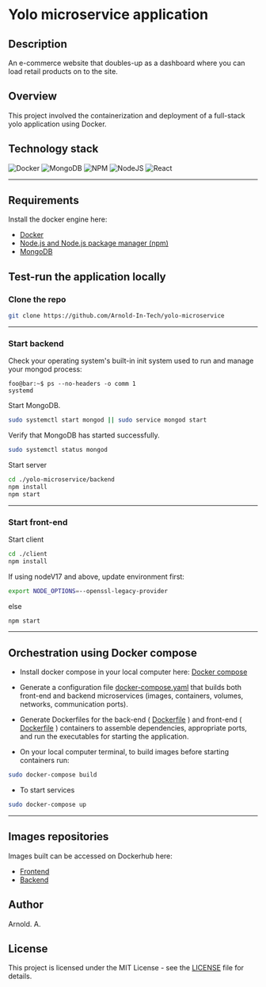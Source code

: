 
# Yolo microservice application

## Description
An e-commerce website that doubles-up as a dashboard where you can load retail products on to the site.

## Overview
This project involved the containerization and deployment of a full-stack yolo application using Docker.

## Technology stack
![Docker](https://img.shields.io/badge/docker-%230db7ed.svg?style=for-the-badge&logo=docker&logoColor=white)
![MongoDB](https://img.shields.io/badge/MongoDB-%234ea94b.svg?style=for-the-badge&logo=mongodb&logoColor=white)
![NPM](https://img.shields.io/badge/NPM-%23CB3837.svg?style=for-the-badge&logo=npm&logoColor=white)
![NodeJS](https://img.shields.io/badge/node.js-6DA55F?style=for-the-badge&logo=node.js&logoColor=white)
![React](https://img.shields.io/badge/react-%2320232a.svg?style=for-the-badge&logo=react&logoColor=%2361DAFB)


------------------------------------------------ 

## Requirements
Install the docker engine here:
- [Docker](https://docs.docker.com/engine/install/) 
- [Node.js and Node.js package manager (npm)](https://www.digitalocean.com/community/tutorials/how-to-install-node-js-on-ubuntu-20-04)  
- [MongoDB](https://www.mongodb.com/docs/manual/tutorial/install-mongodb-on-ubuntu/)


## Test-run the application locally

### Clone the repo

```sh
git clone https://github.com/Arnold-In-Tech/yolo-microservice
```

------------------------------------------------ 

### Start backend

Check your operating system's built-in init system used to run and manage your mongod process:

```console
foo@bar:~$ ps --no-headers -o comm 1
systemd
```

Start MongoDB. 
```sh
sudo systemctl start mongod || sudo service mongod start 
```

Verify that MongoDB has started successfully.
```sh
sudo systemctl status mongod
```

Start server
```sh
cd ./yolo-microservice/backend
npm install
npm start
```

------------------------------------------------ 

### Start front-end

Start client
```sh
cd ./client
npm install
```

If using nodeV17 and above, update environment first:
```sh
export NODE_OPTIONS=--openssl-legacy-provider
```

else
```sh
npm start
```

------------------------------------------------

## Orchestration using Docker compose

- Install docker compose in your local computer here: [Docker compose](https://www.digitalocean.com/community/tutorials/how-to-install-and-use-docker-compose-on-ubuntu-20-04)

- Generate a configuration file [docker-compose.yaml](./docker-compose.yaml) that builds both front-end and backend microservices (images, containers, volumes, networks, communication ports).

- Generate Dockerfiles for the back-end ( [Dockerfile](./backend/Dockerfile) ) and front-end ( [Dockerfile](./client/Dockerfile) ) containers to assemble dependencies, appropriate ports, and run the executables for starting the application.

- On your local computer terminal, to build images before starting containers run:
```sh
sudo docker-compose build  
```
 
- To start services
```sh
sudo docker-compose up  
```

------------------------------------------------

## Images repositories
Images built can be accessed on Dockerhub here:
- [Frontend](https://hub.docker.com/r/ahnoamu/ahnoamu-yolo-client)
- [Backend](https://hub.docker.com/r/ahnoamu/ahnoamu-yolo-backend)

## Author 
Arnold. A.

## License
This project is licensed under the MIT License - see the [LICENSE](./LICENSE.md) file for details.

